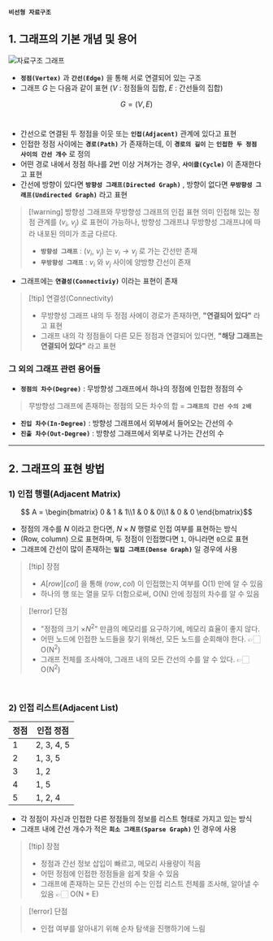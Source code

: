 **`비선형 자료구조`** 


## 1. 그래프의 기본 개념 및 용어

![자료구조 그래프](https://velog.velcdn.com/images%2Felma98%2Fpost%2Fe3da79e4-cde5-47d2-9eda-e15a21b35f7f%2Fgraph.png)

- **`정점(Vertex)`** 과 **`간선(Edge)`** 을 통해 서로 연결되어 있는 구조
- 그래프 $G$ 는 다음과 같이 표현 ($V$ : 정점들의 집합, $E$ : 간선들의 집합)

$$ G = (V, E) $$
<br>

- 간선으로 연결된 두 정점을 이웃 또는 **`인접(Adjacent)`** 관계에 있다고 표현
- 인접한 정점 사이에는 **`경로(Path)`** 가 존재하는데, 이 **`경로의 길이`** 는 **`인접한 두 정점 사이의 간선 개수`** 로 정의
- 어떤 경로 내에서 정점 하나를 2번 이상 거쳐가는 경우, **`사이클(Cycle)`** 이 존재한다고 표현
- 간선에 방향이 있다면 **`방향성 그래프(Directed Graph)`** , 방향이 없다면 **`무방향성 그래프(Undirected Graph)`** 라고 표현
> [!warning] 방향성 그래프와 무방향성 그래프의 인접 표현 의미
> 인접해 있는 정점 관계를 $(v_i, \ v_j)$ 로 표현이 가능하나, 방향성 그래프냐 무방향성 그래프냐에 따라 내포된 의미가 조금 다르다.
> - **`방향성 그래프`** : $(v_i, \ v_j)$ 는 $v_i \rightarrow v_j$ 로 가는 간선만 존재
> - **`무방향성 그래프`** : $v_i$ 와 $v_j$ 사이에 양방향 간선이 존재


- 그래프에는 **`연결성(Connectiviy)`** 이라는 표현이 존재
> [!tip] 연결성(Connectivity)
> - 무방향성 그래프 내의 두 정점 사에이 경로가 존재하면, **"연결되어 있다"** 라고 표현
> - 그래프 내의 각 정점들이 다른 모든 정점과 연결되어 있다면, **"해당 그래프는 연결되어 있다"** 라고 표현

### 그 외의 그래프 관련 용어들
- **`정점의 차수(Degree)`** : 무방향성 그래프에서 하나의 정점에 인접한 정점의 수
> 무방향성 그래프에 존재하는 정점의 모든 차수의 합 = **`그래프의 간선 수의 2배`** 
- **`진입 차수(In-Degree)`** : 방향성 그래프에서 외부에서 들어오는 간선의 수
- **`진출 차수(Out-Degree)`** : 방향성 그래프에서 외부로 나가는 간선의 수

---
## 2. 그래프의 표현 방법

### 1) 인접 행렬(Adjacent Matrix)

$$ A = \begin{bmatrix} 0 & 1 & 1\\1 & 0 & 0\\1 & 0 & 0 \end{bmatrix}$$  

- 정점의 개수를 $N$ 이라고 한다면, $N \times N$ 행렬로 인접 여부를 표현하는 방식
- $(\mathrm{Row}, \ \mathrm{column})$ 으로 표현하며, 두 정점이 인접했다면 `1`, 아니라면 `0`으로 표현
- 그래프에 간선이 많이 존재하는 **`밀집 그래프(Dense Graph)`** 일 경우에 사용

> [!tip] 장점
> - $A[row][col]$ 을 통해 $(row, col)$ 이 인접했는지 여부를 $\mathrm{O(1)}$ 만에 알 수 있음
> - 하나의 행 또는 열을 모두 더함으로써, $\mathrm{O(N)}$ 안에 정점의 차수를 알 수 있음

> [!error] 단점
> - "정점의 크기 $\times N^2$" 만큼의 메모리를 요구하기에, 메모리 효율이 좋지 않다.
> - 어떤 노드에 인접한 노드들을 찾기 위해선, 모든 노드를 순회해야 한다. 👉🏻 $\mathrm{O(N^2)}$
> - 그래프 전체를 조사해야, 그래프 내의 모든 간선의 수를 알 수 있다.  👉🏻  $\mathrm{O(N^2)}$

<br>

### 2) 인접 리스트(Adjacent List)

| 정점 | 인접 정점   |
| ---- | ---------- |
| 1    | 2, 3, 4, 5 |
| 2    | 1, 3, 5    |
| 3    | 1, 2       |
| 4    | 1, 5       |
| 5    |1, 2, 4     |

- 각 정점이 자신과 인접한 다른 정점들의 정보를 리스트 형태로 가지고 있는 방식
- 그래프 내에 간선 개수가 적은 **`희소 그래프(Sparse Graph)`** 인 경우에 사용

> [!tip] 장점
> - 정점과 간선 정보 삽입이 빠르고, 메모리 사용량이 적음
> - 어떤 정점에 인접한 정점들을 쉽게 찾을 수 있음
> - 그래프에 존재하는 모든 간선의 수는 인접 리스트 전체를 조사해, 알아낼 수 있음 👉🏻 $\mathrm{O(N + E)}$

> [!error] 단점
> - 인접 여부를 알아내기 위해 순차 탐색을 진행하기에 느림
